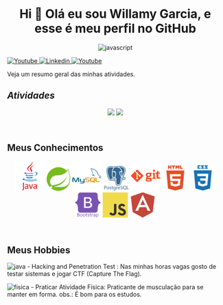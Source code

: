  <h1 align="center"> Hi 👋 Olá eu sou Willamy Garcia, e esse é meu perfil no GitHub </h1>
 <p align="center">
  <img src="https://r7q6w9z6.rocketcdn.me/career/wp-content/uploads/2020/03/full-stack-development.gif" alt="javascript" width="100%" height="350"/>
 </p>

 <p style=inline-block>                                                                                                                         
   <a href="https://cobaxtecnologia.com.br" target="_blank">                                                                                    
     <img alt="Youtube" src="https://img.shields.io/badge/COBAX%20TECNOLOGIA-cobaxtecnologia.com.br-000?style=for-the-badge&logo=appveyor" />   
   </a>                                                                                                                                         
   <a href="https://www.linkedin.com/in/willamygarcia" target="_blank">                                                                         
     <img alt="Linkedin" src="https://img.shields.io/badge/willamygarcia-blue?logo=LinkedIn&style=plastic" />                                   
   </a>                                                                                                                                         
   <a href="https://www.youtube.com/c/WillamyGarcia" target="_blank">                                                                           
      <img alt="Youtube" src="https://img.shields.io/youtube/channel/subscribers/UCegkPauW85Tx0veXEJTTEcg?style=social" />                      
   </a>                                                                                                                                         
 </p>                                                                                                                                           


Veja um resumo geral das minhas atividades.                                                                                                    


## *Atividades*

 <p align="center">                                                                                                                                             
 <img width="50%" src="https://github-readme-stats.vercel.app/api?username=willamygarcia&show_icons=true&theme=dark"/>                           
 <img width="50%" src="https://github-readme-stats.vercel.app/api/top-langs/?username=willamygarcia&layout=compact&langs_count=6&theme=dark" />  
 </p>                                                                                                                                            
 <br>                                                                                                                                            


## Meus Conhecimentos
<p style="inline-block" align="center">
 <img src="https://raw.githubusercontent.com/devicons/devicon/master/icons/java/java-original-wordmark.svg" alt="java" width="70" /> 
 <img src="https://github.com/devicons/devicon/blob/master/icons/spring/spring-original.svg" alt="spring_java" width="55" /> 
 <img src="https://raw.githubusercontent.com/devicons/devicon/master/icons/mysql/mysql-original-wordmark.svg" alt="mysql"  height="70"/>
 <img src="https://raw.githubusercontent.com/devicons/devicon/master/icons/postgresql/postgresql-plain-wordmark.svg" alt="postgresql" width="60" height="60"/>
 <img src="https://raw.githubusercontent.com/devicons/devicon/master/icons/git/git-plain-wordmark.svg" alt="git"  height="70"/>
 <img src="https://raw.githubusercontent.com/devicons/devicon/master/icons/html5/html5-plain-wordmark.svg" alt="html5" width="60" height="60"/> 
 <img src="https://raw.githubusercontent.com/devicons/devicon/master/icons/css3/css3-plain-wordmark.svg" alt="css3" width="60" height="60"/> 
 <img src="https://raw.githubusercontent.com/devicons/devicon/master/icons/bootstrap/bootstrap-plain-wordmark.svg" alt="bootstrap" width="60" height="60"/>
 <img src="https://raw.githubusercontent.com/devicons/devicon/master/icons/javascript/javascript-original.svg" alt="javascript" width="60" height="60"/>
 <img src="https://github.com/devicons/devicon/blob/master/icons/angularjs/angularjs-plain.svg" alt="javascript" width="60" height="60"/>
 
 
</p>
<br>

## Meus Hobbies
<p style="inline-block" align="left">
 <img src="https://pentesttools.net/wp-content/uploads/2019/10/Lockdoor-Framework-A-Penetration-Testing-Framework-With-Cyber-Security.gif" alt="java" width="70" /> 
 - Hacking and Penetration Test : Nas minhas horas vagas gosto de testar sistemas e jogar CTF (Capture The Flag).
</p>

<p style="inline-block" align="left">
 <img src="https://blog.explicae.com.br/wp-content/uploads/2019/08/ezgif-2-52020123b2e8.gif" alt="fisica" width="70" /> 
  - Praticar Atividade Física: Praticante de musculação para se manter em forma. obs.: É bom para os estudos.
</p>

<!--
**willamygarcia/willamygarcia** is a ✨ _special_ ✨ repository because its `README.md` (this file) appears on your GitHub profile.

Here are some ideas to get you started:

- 🔭 I’m currently working on ...
- 🌱 I’m currently learning ...
- 👯 I’m looking to collaborate on ...
- 🤔 I’m looking for help with ...
- 💬 Ask me about ...
- 📫 How to reach me: ...
- 😄 Pronouns: ...
- ⚡ Fun fact: ...
-->
